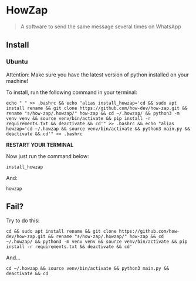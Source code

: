 # HowZap

> A software to send the same message several times on WhatsApp

## Install

### Ubuntu

Attention: Make sure you have the latest version of python installed on your machine!

To install, run the following command in your terminal:

```commandline
echo " " >> .bashrc && echo "alias install_howzap='cd && sudo apt install rename && git clone https://github.com/how-dev/how-zap.git && rename "s/how-zap/.howzap/" how-zap && cd ~/.howzap/ && python3 -m venv venv && source venv/bin/activate && pip install -r requirements.txt && deactivate && cd'" >> .bashrc && echo "alias howzap='cd ~/.howzap && source venv/bin/activate && python3 main.py && deactivate && cd'" >> .bashrc
```

**RESTART YOUR TERMINAL**

Now just run the command below:

```commandline
install_howzap
```
And:
```commandline
howzap
```

## Fail?

Try to do this:

```commandline
cd && sudo apt install rename && git clone https://github.com/how-dev/how-zap.git && rename "s/how-zap/.howzap/" how-zap && cd ~/.howzap/ && python3 -m venv venv && source venv/bin/activate && pip install -r requirements.txt && deactivate && cd'
```

And...

```commandline
cd ~/.howzap && source venv/bin/activate && python3 main.py && deactivate && cd
```
